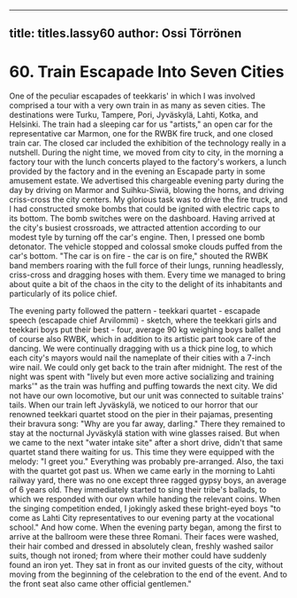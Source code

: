 
---

title: titles.lassy60
author: Ossi Törrönen
---


    
# 60. Train Escapade Into Seven Cities

One of the peculiar escapades of teekkaris' in which I was involved comprised a tour with a very own train in as many as seven cities. The destinations were Turku, Tampere, Pori, Jyväskylä, Lahti, Kotka, and Helsinki. The train had a sleeping car for us "artists," an open car for the representative car Marmon, one for the RWBK fire truck, and one closed train car. The closed car included the exhibition of the technology really in a nutshell. During the night time, we moved from city to city, in the morning a factory tour with the lunch concerts played to the factory's workers, a lunch provided by the factory and in the evening an Escapade party in some amusement estate. We advertised this chargeable evening party during the day by driving on Marmor and Suihku-Siwiä, blowing the horns, and driving criss-cross the city centers. My glorious task was to drive the fire truck, and I had constructed smoke bombs that could be ignited with electric caps to its bottom.  The bomb switches were on the dashboard. Having arrived at the city's busiest crossroads, we attracted attention according to our modest tyle by turning off the car's engine. Then, I pressed one bomb detonator. The vehicle stopped and colossal smoke clouds puffed from the car's bottom. "The car is on fire - the car is on fire," shouted the RWBK band members roaring with the full force of their lungs, running headlessly, criss-cross and dragging hoses with them. Every time we managed to bring about quite a bit of the chaos in the city to the delight of its inhabitants and particularly of its police chief.

The evening party followed the pattern - teekkari quartet - escapade speech (escapade chief Arvilommi) - sketch, where the teekkari girls and teekkari boys put their best - four, average 90 kg weighing boys ballet and of course also RWBK, which in addition to its artistic part took care of the dancing. We were continually dragging with us a thick pine log, to which each city's mayors would nail the nameplate of their cities with a 7-inch wire nail. We could only get back to the train after midnight. The rest of the night was spent with "lively but even more active socializing and training marks'" as the train was huffing and puffing towards the next city. We did not have our own locomotive, but our unit was connected to suitable trains' tails. When our train left Jyväskylä, we noticed to our horror that our renowned teekkari quartet stood on the pier in their pajamas, presenting their bravura song: "Why are you far away, darling." There they remained to stay at the nocturnal Jyväskylä station with wine glasses raised. But when we came to the next "water intake site" after a short drive, didn't that same quartet stand there waiting for us. This time they were equipped with the melody: "I greet you." Everything was probably pre-arranged. Also, the taxi with the quartet got past us. When we came early in the morning to Lahti railway yard, there was no one except three ragged gypsy boys, an average of 6 years old. They immediately started to sing their tribe's ballads, to which we responded with our own while handing the relevant coins. When the singing competition ended, I jokingly asked these bright-eyed boys "to come as Lahti City representatives to our evening party at the vocational school." And how come. When the evening party began, among the first to arrive at the ballroom were these three Romani. Their faces were washed, their hair combed and dressed in absolutely clean, freshly washed sailor suits, though not ironed; from where their mother could have suddenly found an iron yet. They sat in front as our invited guests of the city, without moving from the beginning of the celebration to the end of the event. And to the front seat also came other official gentlemen."
